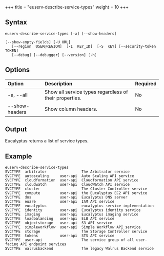 +++
title = "euserv-describe-service-types"
weight = 10
+++


## Syntax

    euserv-describe-service-types [-a] [--show-headers]
    
    [--show-empty-fields] [-U URL]
       [--region  USER@REGION]  [-I  KEY_ID]  [-S  KEY] [--security-token TOKEN]
       [--debug] [--debugger] [--version] [-h]


## Options


| Option | Description | Required | 
|  :---- |  :---- |  :---- | 
| -a, --all | Show all service types regardless of their properties. | No | 
| --show-headers | Show column headers. | No | 


## Output
Eucalyptus returns a list of service types. 


## Example

    euserv-describe-service-types 
    SVCTYPE  arbitrator                The Arbitrator service                                      
    SVCTYPE  autoscaling     user-api  Auto Scaling API service                                    
    SVCTYPE  cloudformation  user-api  Cloudformation API service                                  
    SVCTYPE  cloudwatch      user-api  CloudWatch API service                                      
    SVCTYPE  cluster                   The Cluster Controller service                              
    SVCTYPE  compute         user-api  the Eucalyptus EC2 API service                              
    SVCTYPE  dns             user-api  Eucalyptus DNS server                                       
    SVCTYPE  euare           user-api  IAM API service                                             
    SVCTYPE  eucalyptus                eucalyptus service implementation                           
    SVCTYPE  identity        user-api  Eucalyptus identity service                                 
    SVCTYPE  imaging         user-api  Eucalyptus imaging service                                  
    SVCTYPE  loadbalancing   user-api  ELB API service                                             
    SVCTYPE  objectstorage   user-api  S3 API service                                              
    SVCTYPE  simpleworkflow  user-api  Simple Workflow API service                                 
    SVCTYPE  storage                   The Storage Controller service                              
    SVCTYPE  tokens          user-api  STS API service                                             
    SVCTYPE  user-api                  The service group of all user-facing API endpoint services  
    SVCTYPE  walrusbackend             The legacy Walrus Backend service



